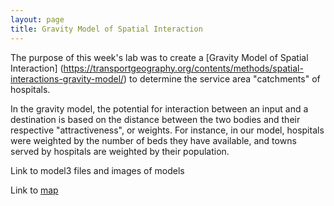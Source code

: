```yaml
---
layout: page
title: Gravity Model of Spatial Interaction
---
```


The purpose of this week's lab was to create a [Gravity Model of Spatial Interaction] (https://transportgeography.org/contents/methods/spatial-interactions-gravity-model/) to determine the service area "catchments" of hospitals.

In the gravity model, the potential for interaction between an input and a destination is based on the distance between the two bodies and their respective "attractiveness", or weights. For instance, in our model, hospitals were weighted by the number of beds they have available, and towns served by hospitals are weighted by their population.

Link to model3 files and images of models

Link to [map](assets/index.html)
